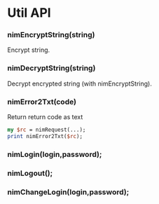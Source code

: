 # Util API

### nimEncryptString(string)

Encrypt string.

### nimDecryptString(string)

Decrypt encrypted string (with nimEncryptString).

### nimError2Txt(code)

Return return code as text 

```perl
my $rc = nimRequest(...);
print nimError2Txt($rc);
```

### nimLogin(login,password);

### nimLogout();

### nimChangeLogin(login,password);

